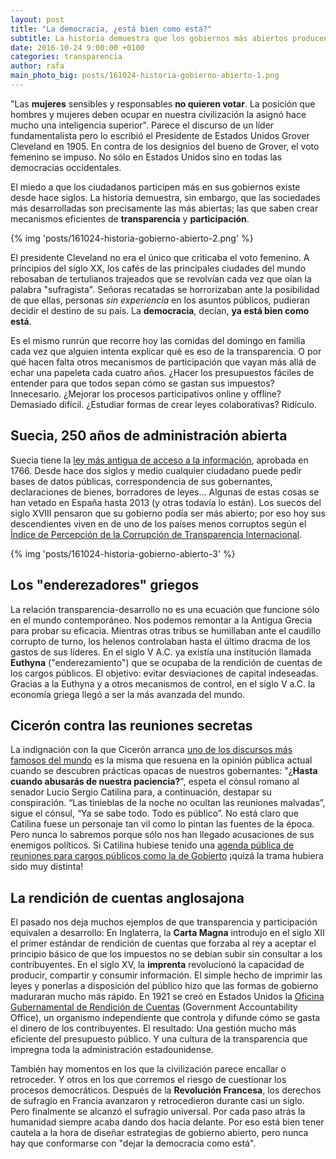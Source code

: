 ```yaml
---
layout: post
title: "La democracia, ¿está bien como está?"
subtitle: La historia demuestra que los gobiernos más abiertos producen sociedades más desarrolladas
date: 2016-10-24 9:00:00 +0100
categories: transparencia
author: rafa
main_photo_big: posts/161024-historia-gobierno-abierto-1.png
---
```


"Las **mujeres** sensibles y responsables **no quieren votar**. La posición que hombres y mujeres deben ocupar en nuestra civilización la asignó hace mucho una inteligencia superior". Parece el discurso de un líder fundamentalista pero lo escribió el Presidente de Estados Unidos Grover Cleveland en 1905. En contra de los designios del bueno de Grover, el voto femenino se impuso. No sólo en Estados Unidos sino en todas las democracias occidentales.

El miedo a que los ciudadanos participen más en sus gobiernos existe desde hace siglos. La historia demuestra, sin embargo, que las sociedades más desarrolladas son precisamente las más abiertas; las que saben crear mecanismos eficientes de **transparencia** y **participación**.

{% img 'posts/161024-historia-gobierno-abierto-2.png' %} 

El presidente Cleveland no era el único que criticaba el voto femenino. A principios del siglo XX, los cafés de las principales ciudades del mundo rebosaban de tertulianos trajeados que se revolvían cada vez que oían la palabra "sufragista". Señoras recatadas se horrorizaban ante la posibilidad de que ellas, personas *sin experiencia* en los asuntos públicos, pudieran decidir el destino de su país. La **democracia**, decían, **ya está bien como está**.

Es el mismo runrún que recorre hoy las comidas del domingo en familia cada vez que alguien intenta explicar qué es eso de la transparencia. O por qué hacen falta otros mecanismos de participación que vayan más allá de echar una papeleta cada cuatro años. ¿Hacer los presupuestos fáciles de entender para que todos sepan cómo se gastan sus impuestos? Innecesario. ¿Mejorar los procesos participativos online y offline? Demasiado difícil. ¿Estudiar formas de crear leyes colaborativas? Ridículo.

<div class="separator blue short"></div>

## Suecia, 250 años de administración abierta

Suecia tiene la [ley más antigua de acceso a la información](https://www.ucl.ac.uk/constitution-unit/research/foi/countries/sweden), aprobada en 1766. Desde hace dos siglos y medio cualquier ciudadano puede pedir bases de datos públicas, correspondencia de sus gobernantes, declaraciones de bienes, borradores de leyes... Algunas de estas cosas se han vetado en España hasta 2013 (y otras todavía lo están). Los suecos del siglo XVIII pensaron que su gobierno podía ser más abierto; por eso hoy sus descendientes viven en de uno de los países menos corruptos según el [Índice de Percepción de la Corrupción de Transparencia Internacional](http://www.transparency.org/cpi2015#results-table).

{% img 'posts/161024-historia-gobierno-abierto-3' %}

## Los "enderezadores" griegos

La relación transparencia-desarrollo no es una ecuación que funcione sólo en el mundo contemporáneo. Nos podemos remontar a la Antigua Grecia para probar su eficacia. Mientras otras tribus se humillaban ante el caudillo corrupto de turno, los helenos controlaban hasta el último dracma de los gastos de sus líderes. En el siglo V A.C. ya existía una institución llamada **Euthyna** ("enderezamiento") que se ocupaba de la rendición de cuentas de los cargos públicos. El objetivo: evitar desviaciones de capital indeseadas. Gracias a la Euthyna y a otros mecanismos de control, en el siglo V a.C. la economía griega llegó a ser la más avanzada del mundo.

## Cicerón contra las reuniones secretas

La indignación con la que Cicerón arranca [uno de los discursos más famosos del mundo](https://es.wikipedia.org/wiki/Catilinarias_(Cicer%C3%B3n)) es la misma que resuena en la opinión pública actual cuando se descubren prácticas opacas de nuestros gobernantes: "¿**Hasta cuando abusarás de nuestra paciencia?**", espeta el cónsul romano al senador Lucio Sergio Catilina para, a continuación, destapar su conspiración. “Las tinieblas de la noche no ocultan las reuniones malvadas”, sigue el cónsul, “Ya se sabe todo. Todo es público”. No está claro que Catilina fuese un personaje tan vil como lo pintan las fuentes de la época. Pero nunca lo sabremos porque sólo nos han llegado acusaciones de sus enemigos políticos. Si Catilina hubiese tenido una [agenda pública de reuniones para cargos públicos como la de Gobierto](http://www.gobierto.es) ¡quizá la trama hubiera sido muy distinta!

## La rendición de cuentas anglosajona

El pasado nos deja muchos ejemplos de que transparencia y participación equivalen a desarrollo: En Inglaterra, la **Carta Magna** introdujo en el siglo XII el primer estándar de rendición de cuentas que forzaba al rey a aceptar el principio básico de que los impuestos no se debían subir sin consultar a los contribuyentes. En el siglo XV, la **imprenta** revolucionó la capacidad de producir, compartir y consumir información. El simple hecho de imprimir las leyes y ponerlas a disposición del público hizo que las formas de gobierno maduraran mucho más rápido. En 1921 se creó en Estados Unidos la [Oficina Gubernamental de Rendición de Cuentas](http://www.gao.gov/index.html) (Government Accountability Office), un organismo independiente que controla y difunde cómo se gasta el dinero de los contribuyentes. El resultado: Una gestión mucho más eficiente del presupuesto público. Y una cultura de la transparencia que impregna toda la administración estadounidense.

<div class="separator blue short"></div>

También hay momentos en los que la civilización parece encallar o retroceder. Y otros en los que corremos el riesgo de cuestionar los procesos democráticos. Después de la **Revolución Francesa**, los derechos de sufragio en Francia avanzaron y retrocedieron durante casi un siglo. Pero finalmente se alcanzó el sufragio universal. Por cada paso atrás la humanidad siempre acaba dando dos hacia delante. Por eso está bien tener cautela a la hora de diseñar estrategias de gobierno abierto, pero nunca hay que conformarse con "dejar la democracia como está".

